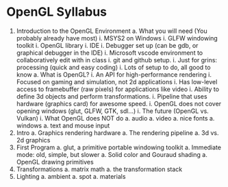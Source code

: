 # OpenGL Syllabus

1. Introduction to the OpenGL Environment
 a. What you will need (You probably already have most)
   i. MSYS2 on Windows
   i. GLFW windowing toolkit
   i. OpenGL library
   i. IDE
   i. Debugger set up (can be gdb, or graphical debugger in the IDE)
   i. Microsoft vscode environment to collaboratively edit with in class
   i. git and github setup.
   i. Just for grins: processing (quick and easy coding)
   i. Lots of setup to do, all good to know
 a. What is OpenGL?
   i. An API for high-performance rendering
   i. Focused on gaming and simulation, not 2d applications
   i. Has low-level access to framebuffer (raw pixels) for applications like video
   i. Ability to define 3d objects and perform transformations.
   i. Pipeline that uses hardware (graphics card) for awesome speed.
   i. OpenGL does not cover opening windows (glut, GLFW, GTK, sdl...)
   i. The future (OpenGL vs. Vulkan)
   i. What OpenGL does NOT do
     a. audio
     a. video
     a. nice fonts
     a. windows
     a. text and mouse input
1. Intro
 a. Graphics rendering hardware
 a. The rendering pipeline
 a. 3d vs. 2d graphics
1. First Program
 a. glut, a primitive portable windowing toolkit
 a. Immediate mode: old, simple, but slower
 a. Solid color and Gouraud shading
 a. OpenGL drawing primitives
1. Transformations
 a. matrix math
 a. the transformation stack
1. Lighting
 a. ambient
 a. spot
 a. materials

